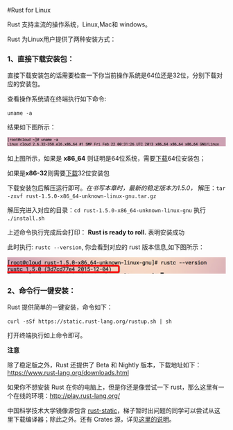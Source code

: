 #Rust for Linux

Rust 支持主流的操作系统，Linux,Mac和 windows。

Rust 为Linux用户提供了两种安装方式：

### 1、直接下载安装包：

直接下载安装包的话需要检查一下你当前操作系统是64位还是32位，分别下载对应的安装包。

查看操作系统请在终端执行如下命令:

`uname -a`

结果如下图所示：

![check system info](../image/install-on-linux-check-system.png)

如上图所示，如果是 **x86_64** 则证明是64位系统，需要[下载](https://static.rust-lang.org/dist/rust-1.5.0-x86_64-unknown-linux-gnu.tar.gz)64位安装包；

如果是**x86-32**则需要[下载](https://static.rust-lang.org/dist/rust-1.5.0-i686-unknown-linux-gnu.tar.gz)32位安装包

下载安装包后解压运行即可。*在书写本章时，最新的稳定版本为1.5.0，*
 解压：`tar -zxvf rust-1.5.0-x86_64-unknown-linux-gnu.tar.gz`
 
 解压完进入对应的目录：`cd rust-1.5.0-x86_64-unknown-linux-gnu`
 执行 `./install.sh`
 
上述命令执行完成后会打印： **Rust is ready to roll.** 表明安装成功

此时执行: `rustc --version`, 你会看到对应的 rust 版本信息,如下图所示：

![Success and show rust version info](../image/install-on-linux-rust-success.png)

### 2、命令行一键安装：
Rust 提供简单的一键安装，命令如下：

`curl -sSf https://static.rust-lang.org/rustup.sh | sh`

打开终端执行如上命令即可。


**注意**

除了稳定版之外，Rust 还提供了 Beta 和 Nightly 版本，下载地址如下：
https://www.rust-lang.org/downloads.html

如果你不想安装 Rust 在你的电脑上，但是你还是像尝试一下 rust，那么这里有一个在线的环境：http://play.rust-lang.org/

中国科学技术大学镜像源包含 [rust-static](http://mirrors.ustc.edu.cn/rust-static/)，梯子暂时出问题的同学可以尝试从这里下载编译器；除此之外。还有 Crates 源，详见[这里的说明](https://servers.ustclug.org/2016/01/mirrors-add-rust-crates/)。
